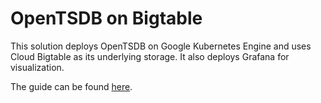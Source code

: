 OpenTSDB on Bigtable
============

This solution deploys OpenTSDB on Google Kubernetes Engine and uses Cloud Bigtable as its underlying storage. It also deploys Grafana for visualization.

The guide can be found [here](https://cloud.google.com/solutions/monitoring-time-series-data-opentsdb).
